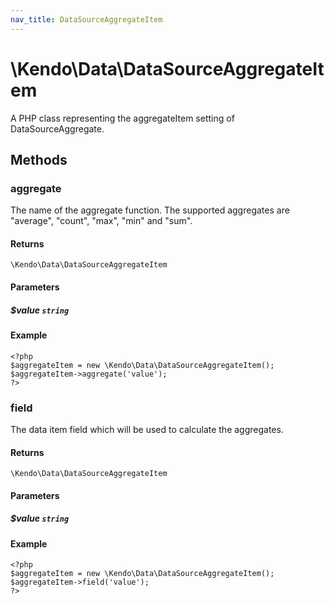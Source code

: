 ```yaml
---
nav_title: DataSourceAggregateItem
---
```


# \Kendo\Data\DataSourceAggregateItem

A PHP class representing the aggregateItem setting of DataSourceAggregate.


## Methods

### aggregate
The name of the aggregate function. The supported aggregates are "average", "count", "max", "min" and "sum".

#### Returns
`\Kendo\Data\DataSourceAggregateItem`

#### Parameters

##### $value `string`



#### Example 
    <?php
    $aggregateItem = new \Kendo\Data\DataSourceAggregateItem();
    $aggregateItem->aggregate('value');
    ?>

### field
The data item field which will be used to calculate the aggregates.

#### Returns
`\Kendo\Data\DataSourceAggregateItem`

#### Parameters

##### $value `string`



#### Example 
    <?php
    $aggregateItem = new \Kendo\Data\DataSourceAggregateItem();
    $aggregateItem->field('value');
    ?>

